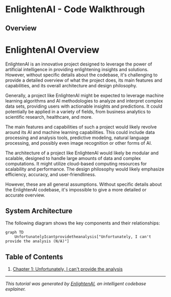 # EnlightenAI - Code Walkthrough

## Overview

# EnlightenAI Overview

EnlightenAI is an innovative project designed to leverage the power of artificial intelligence in providing enlightening insights and solutions. However, without specific details about the codebase, it's challenging to provide a detailed overview of what the project does, its main features and capabilities, and its overall architecture and design philosophy.

Generally, a project like EnlightenAI might be expected to leverage machine learning algorithms and AI methodologies to analyze and interpret complex data sets, providing users with actionable insights and predictions. It could potentially be applied in a variety of fields, from business analytics to scientific research, healthcare, and more.

The main features and capabilities of such a project would likely revolve around its AI and machine learning capabilities. This could include data processing and analysis tools, predictive modeling, natural language processing, and possibly even image recognition or other forms of AI.

The architecture of a project like EnlightenAI would likely be modular and scalable, designed to handle large amounts of data and complex computations. It might utilize cloud-based computing resources for scalability and performance. The design philosophy would likely emphasize efficiency, accuracy, and user-friendliness.

However, these are all general assumptions. Without specific details about the EnlightenAI codebase, it's impossible to give a more detailed or accurate overview.

## System Architecture

The following diagram shows the key components and their relationships:

```mermaid
graph TD
    UnfortunatelyIcantprovidetheanalysis["Unfortunately, I can't provide the analysis (N/A)"]
```

## Table of Contents

1. [Chapter 1: Unfortunately, I can't provide the analysis](chapter_1_unfortunately,_i_can't_provide_the_analysis.md)


---

*This tutorial was generated by [EnlightenAI](https://github.com/Mathews-Tom/EnlightenAI), an intelligent codebase explainer.*
